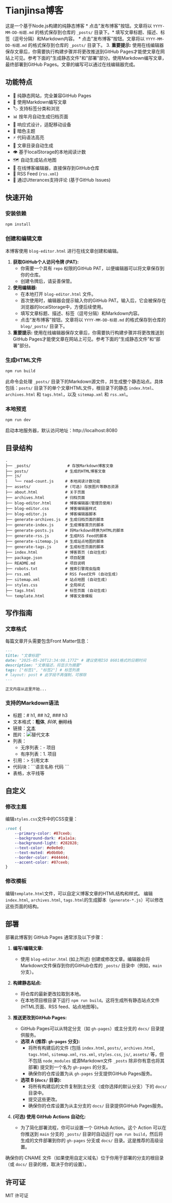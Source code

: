 # Tianjinsa博客

这是一个基于Node.js构建的纯静态博客       *   点击"发布博客"按钮。文章将以 `YYYY-MM-DD-标题.md` 的格式保存到仓库的 `_posts/` 目录下。*   填写文章标题、描述、标签（逗号分隔）和Markdown内容。
    *   点击"发布博客"按钮。文章将以 `YYYY-MM-DD-标题.md` 的格式保存到仓库的 `_posts/` 目录下。
3.  **重要提示:** 使用在线编辑器保存文章后，你需要执行构建步骤并将更改推送到GitHub Pages才能使文章在网站上可见。参考下面的"生成静态文件"和"部署"部分。使用Markdown编写文章，最终部署到GitHub Pages。文章的编写可以通过在线编辑器完成。

## 功能特点

- 🚀 纯静态网站，完全兼容GitHub Pages
- 📝 使用Markdown编写文章
- 🏷️ 支持标签分类和浏览
- 📊 按年月自动生成归档页面
- 📱 响应式设计，适配移动设备
- 🌙 暗色主题
- ⚡ 代码语法高亮
- 📑 文章目录自动生成
- 👁️ 基于localStorage的本地阅读计数
- 🗺️ 自动生成站点地图
- 📝 在线博客编辑器，直接保存到GitHub仓库
- 📄 RSS Feed (`rss.xml`)
- 💬 通过Utterances支持评论 (基于GitHub Issues)

## 快速开始

### 安装依赖

```bash
npm install
```

### 创建和编辑文章

本博客使用 `blog-editor.html` 进行在线文章创建和编辑。

1.  **获取GitHub个人访问令牌 (PAT):**
    *   你需要一个具有 `repo` 权限的GitHub PAT，以便编辑器可以将文章保存到你的仓库。
    *   创建令牌后，请妥善保管。
2.  **使用编辑器:**
    *   在本地打开 `blog-editor.html` 文件。
    *   首次使用时，编辑器会提示输入你的GitHub PAT。输入后，它会被保存在浏览器的localStorage中，方便后续使用。
    *   填写文章标题、描述、标签（逗号分隔）和Markdown内容。
    *   点击“发布博客”按钮。文章将以 `YYYY-MM-DD-标题.md` 的格式保存到仓库的 `blog/_posts/` 目录下。
3.  **重要提示:** 使用在线编辑器保存文章后，你需要执行构建步骤并将更改推送到GitHub Pages才能使文章在网站上可见。参考下面的“生成静态文件”和“部署”部分。

### 生成HTML文件

```bash
npm run build
```

此命令会处理 `_posts/` 目录下的Markdown源文件，并生成整个静态站点。具体包括：`posts/` 目录下的单个文章HTML文件，根目录下的静态 `index.html`、`archives.html` 和 `tags.html`，以及 `sitemap.xml` 和 `rss.xml`。

### 本地预览

```bash
npm run dev
```

启动本地服务器，默认访问地址：http://localhost:8080

## 目录结构

```plaintext
.
├── _posts/                # 存放Markdown博客文章
├── posts/                # 生成的HTML博客文章
├── js/
│   └── read-count.js     # 本地阅读计数功能
├── assets/               # (可选) 存放图片等静态资源
├── about.html            # 关于页面
├── archives.html         # 归档页面
├── blog-editor.html      # 博客编辑器(管理员使用)
├── blog-editor.css       # 博客编辑器样式
├── blog-editor.js        # 博客编辑器脚本
├── generate-archives.js  # 生成归档页面的脚本
├── generate-index.js     # 生成博客首页的脚本
├── generate-posts.js     # 将Markdown转换为HTML的脚本
├── generate-rss.js       # 生成RSS Feed的脚本
├── generate-sitemap.js   # 生成站点地图的脚本
├── generate-tags.js      # 生成标签页面的脚本
├── index.html            # 博客首页 (自动生成)
├── package.json          # 项目配置
├── README.md             # 项目说明
├── robots.txt            # 搜索引擎爬虫指南
├── rss.xml               # RSS Feed文件 (自动生成)
├── sitemap.xml           # 站点地图 (自动生成)
├── styles.css            # 全局样式
├── tags.html             # 标签页面 (自动生成)
└── template.html         # 博客文章模板
```

## 写作指南

### 文章格式

每篇文章开头需要包含Front Matter信息：

```markdown
---
title: "文章标题"
date: "2025-05-20T12:34:08.177Z" # 建议使用ISO 8601格式的日期时间
description: "文章描述，将显示为摘要"
tags: ["标签1", "标签2"] # 标签列表
# layout: post # 此字段不再强制，可移除
---

正文内容从这里开始...
```

### 支持的Markdown语法

- 标题：# h1, ## h2, ### h3
- 文本格式：**粗体**, *斜体*, ~~删除线~~
- 链接：[文本](URL)
- 图片：![替代文本](图片URL)
- 列表：
  - 无序列表：- 项目
  - 有序列表：1. 项目
- 引用：> 引用文本
- 代码块：\```语言名称 代码 \```
- 表格，水平线等

## 自定义

### 修改主题

编辑`styles.css`文件中的CSS变量：

```css
:root {
    --primary-color: #87ceeb;
    --background-dark: #1a1a1a;
    --background-light: #282828;
    --text-color: #e0e0e0;
    --text-muted: #b0b0b0;
    --border-color: #444444;
    --accent-color: #87ceeb;
}
```

### 修改模板

编辑`template.html`文件，可以自定义博客文章的HTML结构和样式。
编辑`index.html`, `archives.html`, `tags.html`的生成脚本（`generate-*.js`）可以修改这些页面的结构。

## 部署

部署此博客到 GitHub Pages 通常涉及以下步骤：

1.  **编写/编辑文章:**
    *   使用 `blog-editor.html` (如上所述) 创建或修改文章。编辑器会将Markdown文件保存到你的GitHub仓库的 `_posts/` 目录中（例如，`main` 分支）。

2.  **构建静态站点:**
    *   将仓库的最新更改拉取到本地。
    *   在本地项目根目录下运行 `npm run build`。这将生成所有静态站点文件 (HTML页面、RSS feed、站点地图等)。

3.  **推送更改到GitHub Pages:**
    *   GitHub Pages可以从特定分支（如 `gh-pages`）或主分支的 `docs/` 目录提供服务。
    *   **选项 A (推荐: `gh-pages` 分支):**
        *   将所有构建后的文件 (包括 `index.html`, `posts/`, `archives.html`, `tags.html`, `sitemap.xml`, `rss.xml`, `styles.css`, `js/`, `assets/` 等，但不包括 `node_modules` 或源Markdown文件 `_posts` 除非你有意也将其部署) 提交到一个名为 `gh-pages` 的分支。
        *   确保你的仓库设置为从 `gh-pages` 分支提供GitHub Pages服务。
    *   **选项 B (`docs/` 目录):**
        *   将所有构建后的文件复制到主分支（或你选择的默认分支）下的 `docs/` 目录中。
        *   提交这些更改。
        *   确保你的仓库设置为从主分支的 `docs/` 目录提供GitHub Pages服务。

4.  **(可选) 使用 GitHub Actions 自动化:**
    *   为了简化部署流程，你可以设置一个 GitHub Action。这个 Action 可以在你推送到 `main` 分支的 `_posts/` 目录时自动运行 `npm run build`，然后将生成的文件部署到你的 `gh-pages` 分支或 `docs/` 目录。这是推荐的高级设置。

确保你的 CNAME 文件（如果使用自定义域名）位于你用于部署的分支的根目录（或 `docs/` 目录的根，取决于你的设置）。

## 许可证

MIT 许可证

